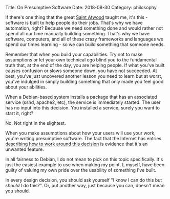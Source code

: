 Title: On Presumptive Software
Date: 2018-08-30
Category: philosophy

If there's one thing that the great [Saint Atwood](https://blog.codinghorror.com/) taught me, it's this - software is built to help people do their jobs. That's why we have automation, right? Because we need something done and would rather not spend all our time manually building something. That's why we have software, computers, and all of these crazy frameworks and languages we spend our times learning - so we can build something that someone needs.

Remember that when you build your capabilities. Try not to make assumptions or let your own technical ego blind you to the fundamental truth that, at the end of the day, you are helping people. If what you've built causes confusion or slows someone down, you have not succeeded. At best, you've just uncovered another lesson you need to learn but at worst, you've indulged in simply building something that only made you feel good about your abilities.

When a Debian-based system installs a package that has an associated service (sshd, apache2, etc), the service is immediately started. The user has no input into this decision. You installed a service, surely you want to start it, right?

No. Not right in the slightest. 

When you make assumptions about how your users will use your work, you're writing presumptive software. The fact that the Internet has entries [describing how to work around this decision](https://www.s3it.uzh.ch/blog/on-debian-s-automatic-start-up-of-daemons-upon-installation/) is evidence that it's an unwanted feature.

In all fairness to Debian, I do not mean to pick on this topic specifically. It's just the easiest example to use when making my point. I, myself, have been guilty of valuing my own pride over the usability of something I've built.

In every design decision, you should ask yourself "I know I can do this but _should_ I do this?". Or, put another way, just because you  can, doesn't mean you should.

